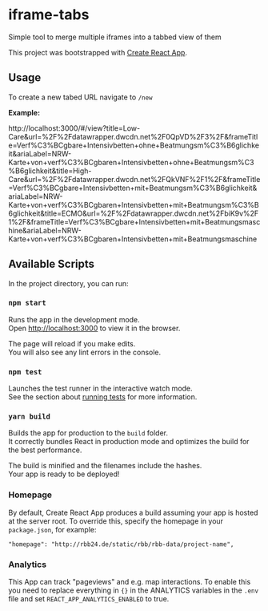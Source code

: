 # iframe-tabs

Simple tool to merge multiple iframes into a tabbed view of them

This project was bootstrapped with [Create React App](https://github.com/facebook/create-react-app).

## Usage

To create a new tabed URL navigate to `/new`

**Example:**

http://localhost:3000/#/view?title=Low-Care&url=%2F%2Fdatawrapper.dwcdn.net%2F0QpVD%2F3%2F&frameTitle=Verf%C3%BCgbare+Intensivbetten+ohne+Beatmungsm%C3%B6glichkeit&ariaLabel=NRW-Karte+von+verf%C3%BCgbaren+Intensivbetten+ohne+Beatmungsm%C3%B6glichkeit&title=High-Care&url=%2F%2Fdatawrapper.dwcdn.net%2FQkVNF%2F1%2F&frameTitle=Verf%C3%BCgbare+Intensivbetten+mit+Beatmungsm%C3%B6glichkeit&ariaLabel=NRW-Karte+von+verf%C3%BCgbaren+Intensivbetten+mit+Beatmungsm%C3%B6glichkeit&title=ECMO&url=%2F%2Fdatawrapper.dwcdn.net%2FbiK9v%2F1%2F&frameTitle=Verf%C3%BCgbare+Intensivbetten+mit+Beatmungsmaschine&ariaLabel=NRW-Karte+von+verf%C3%BCgbaren+Intensivbetten+mit+Beatmungsmaschine

## Available Scripts

In the project directory, you can run:

### `npm start`

Runs the app in the development mode.<br />
Open [http://localhost:3000](http://localhost:3000) to view it in the browser.

The page will reload if you make edits.<br />
You will also see any lint errors in the console.

### `npm test`

Launches the test runner in the interactive watch mode.<br />
See the section about [running tests](https://facebook.github.io/create-react-app/docs/running-tests) for more information.

### `yarn build`

Builds the app for production to the `build` folder.<br />
It correctly bundles React in production mode and optimizes the build for the best performance.

The build is minified and the filenames include the hashes.<br />
Your app is ready to be deployed!

### Homepage

By default, Create React App produces a build assuming your app is hosted at the server root.
To override this, specify the homepage in your `package.json`, for example:

    "homepage": "http://rbb24.de/static/rbb/rbb-data/project-name",

### Analytics

This App can track "pageviews" and e.g. map interactions.
To enable this you need to replace everything in `{}` in the ANALYTICS variables in the `.env` file
and set `REACT_APP_ANALYTICS_ENABLED` to true.
